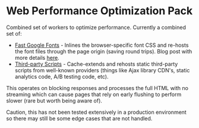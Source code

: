 # Web Performance Optimization Pack

Combined set of workers to optimize performance. Currently a combined set of:

* [Fast Google Fonts](https://github.com/cloudflare/worker-examples/tree/master/examples/fast-google-fonts) - Inlines the browser-specific font CSS and re-hosts the font files through the page origin (saving round trips). Blog post with more details [here](https://blog.cloudflare.com/fast-google-fonts-with-cloudflare-workers/).
* [Third-party Scripts](https://github.com/cloudflare/worker-examples/tree/master/examples/third-party-scripts) - Cache-extends and rehosts static third-party scripts from well-known providers (things like Ajax library CDN's, static analytics code, A/B testing code, etc).

This operates on blocking responses and processes the full HTML with no streaming which can cause pages that rely on early flushing to perform slower (rare but worth being aware of).

Caution, this has not been tested extensively in a production environment so there may still be some edge cases that are not handled.